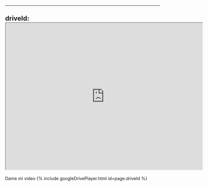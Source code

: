 -----
driveId: <iframe src="https://drive.google.com/file/d/1YIE3BeVbGCMjGtUIpuINplDcUsZQlugA/preview" width="640" height="480"></iframe>
-------
Dame mi video
{% include googleDrivePlayer.html id=page.driveId %}
